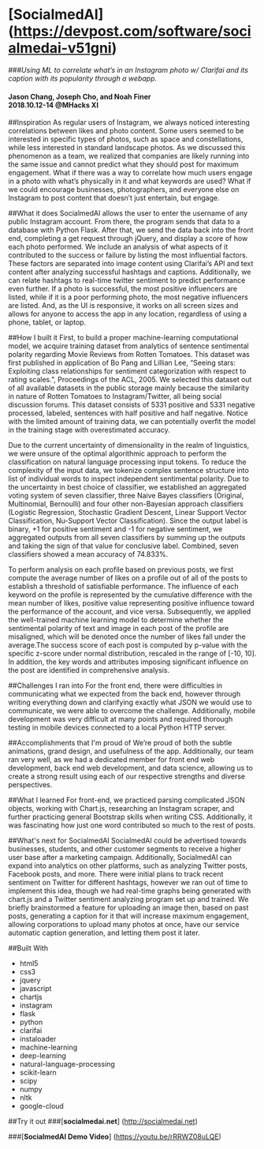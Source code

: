 [SocialmedAI] (https://devpost.com/software/socialmedai-v51gni)
=====
###*Using ML to correlate what’s in an Instagram photo w/ Clarifai and its caption with its popularity through a webapp.*<br/>

#### Jason Chang, Joseph Cho, and Noah Finer <br/> 2018.10.12-14 @MHacks XI

##Inspiration
As regular users of Instagram, we always noticed interesting correlations between likes and photo content. Some users seemed to be interested in specific types of photos, such as space and constellations, while less interested in standard landscape photos. As we discussed this phenomenon as a team, we realized that companies are likely running into the same issue and cannot predict what they should post for maximum engagement. What if there was a way to correlate how much users engage in a photo with what’s physically in it and what keywords are used? What if we could encourage businesses, photographers, and everyone else on Instagram to post content that doesn’t just entertain, but engage.

##What it does
SocialmedAI allows the user to enter the username of any public Instagram account. From there, the program sends that data to a database with Python Flask. After that, we send the data back into the front end, completing a get request through jQuery, and display a score of how each photo performed. We include an analysis of what aspects of it contributed to the success or failure by listing the most influential factors. These factors are separated into image content using Clarifai’s API and text content after analyzing successful hashtags and captions. Additionally, we can relate hashtags to real-time twitter sentiment to predict performance even further. If a photo is successful, the most positive influencers are listed, while if it is a poor performing photo, the most negative influencers are listed. And, as the UI is responsive, it works on all screen sizes and allows for anyone to access the app in any location, regardless of using a phone, tablet, or laptop.

##How I built it
First, to build a proper machine-learning computational model, we acquire training dataset from analytics of sentence sentimental polarity regarding Movie Reviews from Rotten Tomatoes. This dataset was first published in application of Bo Pang and Lillian Lee, “Seeing stars: Exploiting class relationships for sentiment categorization with respect to rating scales.”, Proceedings of the ACL, 2005. We selected this dataset out of all available datasets in the public storage mainly because the similarity in nature of Rotten Tomatoes to Instagram/Twitter, all being social discussion forums. This dataset consists of 5331 positive and 5331 negative processed, labeled, sentences with half positive and half negative. Notice with the limited amount of training data, we can potentially overfit the model in the training stage with overestimated accuracy.

Due to the current uncertainty of dimensionality in the realm of linguistics, we were unsure of the optimal algorithmic approach to perform the classification on natural language processing input tokens. To reduce the complexity of the input data, we tokenize complex sentence structure into list of individual words to inspect independent sentimental polarity. Due to the uncertainty in best choice of classifier, we established an aggregated voting system of seven classifier, three Naive Bayes classifiers (Original, Multinomial, Bernoulli) and four other non-Bayesian approach classifiers (Logistic Regression, Stochastic Gradient Descent, Linear Support Vector Classification, Nu-Support Vector Classification). Since the output label is binary, +1 for positive sentiment and -1 for negative sentiment, we aggregated outputs from all seven classifiers by summing up the outputs and taking the sign of that value for conclusive label. Combined, seven classifiers showed a mean accuracy of 74.833%.

To perform analysis on each profile based on previous posts, we first compute the average number of likes on a profile out of all of the posts to establish a threshold of satisfiable performance. The influence of each keyword on the profile is represented by the cumulative difference with the mean number of likes, positive value representing positive influence toward the performance of the account, and vice versa. Subsequently, we applied the well-trained machine learning model to determine whether the sentimental polarity of text and image in each post of the profile are misaligned, which will be denoted once the number of likes fall under the average.The success score of each post is computed by p-value with the specific z-score under normal distribution, rescaled in the range of [-10, 10]. In addition, the key words and attributes imposing significant influence on the post are identified in comprehensive analysis.

##Challenges I ran into
For the front end, there were difficulties in communicating what we expected from the back end, however through writing everything down and clarifying exactly what JSON we would use to communicate, we were able to overcome the challenge. Additionally, mobile development was very difficult at many points and required thorough testing in mobile devices connected to a local Python HTTP server.

##Accomplishments that I'm proud of
We’re proud of both the subtle animations, grand design, and usefulness of the app. Additionally, our team ran very well, as we had a dedicated member for front end web development, back end web development, and data science, allowing us to create a strong result using each of our respective strengths and diverse perspectives.

##What I learned
For front-end, we practiced parsing complicated JSON objects, working with Chart.js, researching an Instagram scraper, and further practicing general Bootstrap skills when writing CSS. Additionally, it was fascinating how just one word contributed so much to the rest of posts.

##What's next for SocialmedAI
SocialmedAI could be advertised towards businesses, students, and other customer segments to receive a higher user base after a marketing campaign. Additionally, SocialmedAI can expand into analytics on other platforms, such as analyzing Twitter posts, Facebook posts, and more. There were initial plans to track recent sentiment on Twitter for different hashtags, however we ran out of time to implement this idea, though we had real-time graphs being generated with chart.js and a Twitter sentiment analyzing program set up and trained. We briefly brainstormed a feature for uploading an image then, based on past posts, generating a caption for it that will increase maximum engagement, allowing corporations to upload many photos at once, have our service automatic caption generation, and letting them post it later.

##Built With
- html5
- css3
- jquery
- javascript
- chartjs
- instagram
- flask
- python
- clarifai
- instaloader
- machine-learning
- deep-learning
- natural-language-processing
- scikit-learn
- scipy
- numpy
- nltk
- google-cloud

##Try it out
###[**socialmedai.net**] (http://socialmedai.net)

###[**SocialmedAI Demo Video**] (https://youtu.be/rRRWZ08uLQE)

